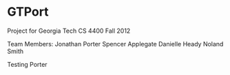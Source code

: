 GTPort
======

Project for Georgia Tech CS 4400 Fall 2012

Team Members:
Jonathan Porter
Spencer Applegate
Danielle Heady
Noland Smith

Testing Porter